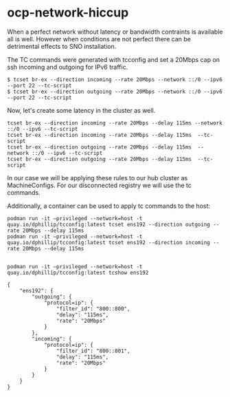 # ocp-network-hiccup
When a perfect network without latency or bandwidth contraints is available all is well. However when conditions are not perfect there can be detrimental effects to SNO installation. 

The TC commands were generated with tcconfig and set a 20Mbps cap on ssh incoming and outgoing for IPv6 traffic. 

```
$ tcset br-ex --direction incoming --rate 20Mbps --network ::/0 --ipv6 --port 22 --tc-script
$ tcset br-ex --direction outgoing --rate 20Mbps --network ::/0 --ipv6 --port 22 --tc-script

```

Now, let's create some latency in the cluster as well. 

```
tcset br-ex --direction incoming --rate 20Mbps --delay 115ms --network ::/0 --ipv6 --tc-script
tcset br-ex --direction incoming --rate 20Mbps --delay 115ms  --tc-script
tcset br-ex --direction outgoing --rate 20Mbps --delay 115ms  --network ::/0 --ipv6 --tc-script
tcset br-ex --direction outgoing --rate 20Mbps --delay 115ms  --tc-script
```

In our case we will be applying these rules to our hub cluster as MachineConfigs. For our disconnected registry we will use the tc commands.

Additionally, a container can be used to apply tc commands to the host:

```
podman run -it –privileged --network=host -t quay.io/dphillip/tcconfig:latest tcset ens192 --direction outgoing --rate 20Mbps --delay 115ms
podman run -it –privileged --network=host -t quay.io/dphillip/tcconfig:latest tcset ens192 --direction incoming --rate 20Mbps --delay 115ms


podman run -it –privileged --network=host -t quay.io/dphillip/tcconfig:latest tcshow ens192

{
    "ens192": {
        "outgoing": {
            "protocol=ip": {
                "filter_id": "800::800",
                "delay": "115ms",
                "rate": "20Mbps"
            }
        },
        "incoming": {
            "protocol=ip": {
                "filter_id": "800::801",
                "delay": "115ms",
                "rate": "20Mbps"
            }
        }
    }
}


```
